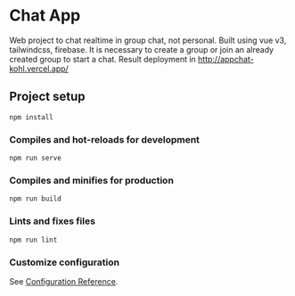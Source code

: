 # Chat App
Web project to chat realtime in group chat, not personal. Built using vue v3, tailwindcss, firebase. It is necessary to create a group or join an already created group to start a chat. Result deployment in http://appchat-kohl.vercel.app/

## Project setup
```
npm install
```

### Compiles and hot-reloads for development
```
npm run serve
```

### Compiles and minifies for production
```
npm run build
```

### Lints and fixes files
```
npm run lint
```

### Customize configuration
See [Configuration Reference](https://cli.vuejs.org/config/).
